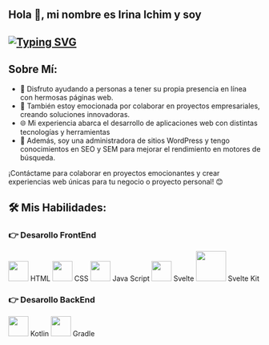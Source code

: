 ## Hola 👋, mi nombre es Irina Ichim y soy

##  [![Typing SVG](https://readme-typing-svg.herokuapp.com?font=Monserrat+&weight=500&size=22&pause=1000&color=DE43BA&width=440&height=60&lines=Desarolladora+Full-Stack;Administradora+de+sitios+WordPress;Conocedora+de+SEO+y+SEM)](https://git.io/typing-svg)


## Sobre Mí:
- 🚀 Disfruto ayudando a personas a tener su propia presencia en línea con hermosas páginas web.
- 💼 También estoy emocionada por colaborar en proyectos empresariales, creando soluciones innovadoras.
- 🌐 Mi experiencia abarca el desarrollo de aplicaciones web con distintas tecnologías y herramientas 
- 📝 Además, soy una administradora de sitios WordPress y tengo conocimientos en SEO y SEM para mejorar el rendimiento en motores de búsqueda.

¡Contáctame para colaborar en proyectos emocionantes y crear experiencias web únicas para tu negocio o proyecto personal! 😊


## 🛠️ Mis Habilidades:

<a name="frontend-development"></a>
### 👉 Desarollo FrontEnd

<img src="https://www.logolynx.com/images/logolynx/4e/4e441838b106d7cb1154de0eb7501381.png" width="40" height="40"> HTML
   <img src="https://www.logolynx.com/images/logolynx/a6/a60635561d41eceb9cb2411cc7648b81.jpeg" width="40" height="40"> CSS
   <img src="https://www.logolynx.com/images/logolynx/fc/fc9b448722d69b5937c40554bd8737ea.png" width="40" height="40"> Java Script
   <img src="https://camo.githubusercontent.com/d3f047dd004c03ef9d388905a37442291035da8729411e7503e728b5ab2f379c/68747470733a2f2f7062732e7477696d672e636f6d2f70726f66696c655f696d616765732f313132313339353931313834393036323430302f3765786d4a4567342e706e67" width="40" height="40"> Svelte
   <img src="https://kevinmatsunaga.com/content/images/size/w1200/2022/04/sveltekit-logo.png" width="60" height="60"> Svelte Kit

### 👉 Desarollo BackEnd

<img src="[https://www.bing.com/ck/a?!&&p=429d078fd20e83e0JmltdHM9MTY5MDY3NTIwMCZpZ3VpZD0zM2U2MzNhNS00NjU4LTY5MmItMDQzNS0yMjk0NDc3MzY4YjcmaW5zaWQ9NTYwMQ&ptn=3&hsh=3&fclid=33e633a5-4658-692b-0435-2294477368b7&u=a1L2ltYWdlcy9zZWFyY2g_cT1Lb3RsaW4gbG9nbyZGT1JNPUlRRlJCQSZpZD1BMjYyMTNFNzNBMzQ1NUI2NkZERUU2RDY4NUE0M0YxRUY5MEE1MzVC&ntb=](https://cdn.freebiesupply.com/logos/large/2x/kotlin-2-logo-png-transparent.png)1" width="40" height="40"> Kotlin
<img src="[[https://www.bing.com/ck/a?!&&p=69846faeeefc9c85JmltdHM9MTY5MDY3NTIwMCZpZ3VpZD0zM2U2MzNhNS00NjU4LTY5MmItMDQzNS0yMjk0NDc3MzY4YjcmaW5zaWQ9NTc2OQ&ptn=3&hsh=3&fclid=33e633a5-4658-692b-0435-2294477368b7&u=a1L2ltYWdlcy9zZWFyY2g_Rk9STT1JQVJSVEgmcT1ncmFkbGU&ntb=1](https://dwglogo.com/wp-content/uploads/2017/12/Gradle_logo_01.png](https://dwglogo.com/wp-content/uploads/2017/12/Gradle_logo_01-1024x707.png))" width="40" height="40"> Gradle


<!--
**Irina-Ichim/Irina-ichim** is a ✨ _special_ ✨ repository because its `README.md` (this file) appears on your GitHub profile.

Here are some ideas to get you started:

- 🔭 I’m currently working on ...
- 🌱 I’m currently learning ...
- 👯 I’m looking to collaborate on ...
- 🤔 I’m looking for help with ...
- 💬 Ask me about ...
- 📫 How to reach me: ...
- 😄 Pronouns: ...
- ⚡ Fun fact: ...
-->
